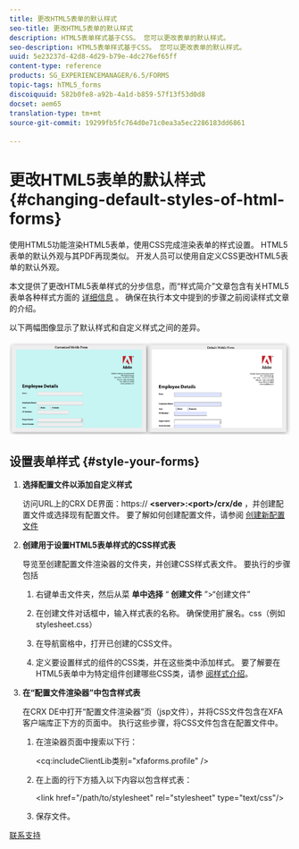 ```yaml
---
title: 更改HTML5表单的默认样式
seo-title: 更改HTML5表单的默认样式
description: HTML5表单样式基于CSS。 您可以更改表单的默认样式。
seo-description: HTML5表单样式基于CSS。 您可以更改表单的默认样式。
uuid: 5e23237d-42d8-4d29-b79e-4dc276ef65ff
content-type: reference
products: SG_EXPERIENCEMANAGER/6.5/FORMS
topic-tags: hTML5_forms
discoiquuid: 582b0fe8-a92b-4a1d-b859-57f13f53d0d8
docset: aem65
translation-type: tm+mt
source-git-commit: 19299fb5fc764d0e71c0ea3a5ec2286183dd6861

---
```



# 更改HTML5表单的默认样式{#changing-default-styles-of-html-forms}

使用HTML5功能渲染HTML5表单，使用CSS完成渲染表单的样式设置。 HTML5表单的默认外观与其PDF再现类似。 开发人员可以使用自定义CSS更改HTML5表单的默认外观。

本文提供了更改HTML5表单样式的分步信息，而“样式简介”文章包含有关HTML5表单各种样式方面的 [详细信息](/help/forms/using/css-styles.md) 。 确保在执行本文中提到的步骤之前阅读样式文章的介绍。

以下两幅图像显示了默认样式和自定义样式之间的差异。

![图片-002-small](assets/pictures-002-small.png)

## 设置表单样式 {#style-your-forms}

1. **选择配置文件以添加自定义样式**

   访问URL上的CRX DE界面：https:// **&lt;server>:&lt;port>/crx/de** ，并创建配置文件或选择现有配置文件。 要了解如何创建配置文件，请参阅 [创建新配置文件](/help/forms/using/custom-profile.md)

1. **创建用于设置HTML5表单样式的CSS样式表**

   导览至创建配置文件渲染器的文件夹，并创建CSS样式表文件。 要执行的步骤包括

   1. 右键单击文件夹，然后从菜 **单中选择** “ **创建文件** ”>“创建文件”

   1. 在创建文件对话框中，输入样式表的名称。 确保使用扩展名。css（例如stylesheet.css）
   1. 在导航窗格中，打开已创建的CSS文件。
   1. 定义要设置样式的组件的CSS类，并在这些类中添加样式。
   要了解要在HTML5表单中为特定组件创建哪些CSS类，请参 [阅样式介绍](/help/forms/using/css-styles.md)。

1. **在“配置文件渲染器”中包含样式表**

   在CRX DE中打开“配置文件渲染器”页（jsp文件），并将CSS文件包含在XFA客户端库正下方的页面中。 执行这些步骤，将CSS文件包含在配置文件中。

   1. 在渲染器页面中搜索以下行：

      &lt;cq:includeClientLib类别=&quot;xfaforms.profile&quot; />

   1. 在上面的行下方插入以下内容以包含样式表：

      &lt;link href=&quot;/path/to/stylesheet&quot; rel=&quot;stylesheet&quot; type=&quot;text/css&quot;/>

   1. 保存文件。

[联系支持](https://www.adobe.com/account/sign-in.supportportal.html)
